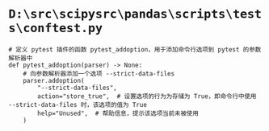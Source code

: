 # `D:\src\scipysrc\pandas\scripts\tests\conftest.py`

```
# 定义 pytest 插件的函数 pytest_addoption，用于添加命令行选项到 pytest 的参数解析器中
def pytest_addoption(parser) -> None:
    # 向参数解析器添加一个选项 --strict-data-files
    parser.addoption(
        "--strict-data-files",
        action="store_true",  # 设置选项的行为为存储为 True，即命令行中使用 --strict-data-files 时，该选项的值为 True
        help="Unused",  # 帮助信息，提示该选项当前未被使用
    )
```